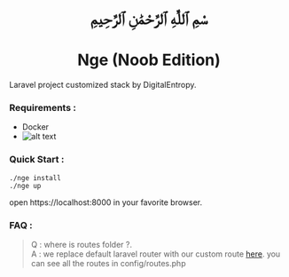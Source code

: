 <h1 align="center">سْمِ ٱللَّٰهِ ٱلرَّحْمَٰنِ ٱلرَّحِيمِ</h1>
<h1 align="center">Nge (Noob Edition)</h1>

Laravel project customized stack by DigitalEntropy.

### Requirements : 
 - Docker 
 - ![alt text](https://miro.medium.com/max/1000/1*E8IgOSkMTpBRs0w0-Zsx2g.gif)

### Quick Start :
```shell
./nge install
./nge up
```
open https://localhost:8000 in your favorite browser.

### FAQ : 

> Q : where is routes folder ?. <br>
> A : we replace default laravel router with our custom route [here](https://github.com/digital-entropy/yalr). 
> you can see all the routes in config/routes.php  
